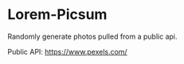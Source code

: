 # Lorem-Picsum
Randomly generate photos pulled from a public api.

Public API: https://www.pexels.com/
